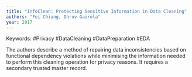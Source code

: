 ```yaml
---
title: "InfoClean: Protecting Sensitive Information in Data Cleaning"
authors: "Fei Chiang, Dhruv Gairola"
year: 2017
---
```


Keywords: #Privacy #DataCleaning #DataPreparation #EDA 

The authors describe a method of repairing data inconsistencies based on functional dependency violations while minimising the information needed to perform this cleaning operation for privacy reasons. It requires a secondary trusted master record.